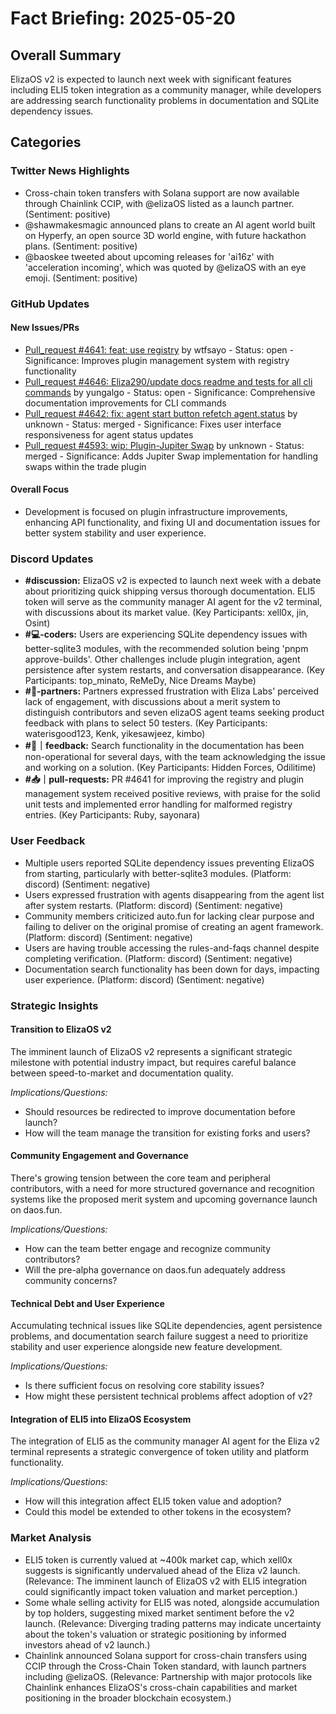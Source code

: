 # Fact Briefing: 2025-05-20

## Overall Summary
ElizaOS v2 is expected to launch next week with significant features including ELI5 token integration as a community manager, while developers are addressing search functionality problems in documentation and SQLite dependency issues.

## Categories

### Twitter News Highlights
- Cross-chain token transfers with Solana support are now available through Chainlink CCIP, with @elizaOS listed as a launch partner. (Sentiment: positive)
- @shawmakesmagic announced plans to create an AI agent world built on Hyperfy, an open source 3D world engine, with future hackathon plans. (Sentiment: positive)
- @baoskee tweeted about upcoming releases for 'ai16z' with 'acceleration incoming', which was quoted by @elizaOS with an eye emoji. (Sentiment: positive)

### GitHub Updates

#### New Issues/PRs
- [Pull_request #4641: feat: use registry](https://github.com/elizaOS/eliza/pull/4641) by wtfsayo - Status: open - Significance: Improves plugin management system with registry functionality
- [Pull_request #4646: Eliza290/update docs readme and tests for all cli commands](https://github.com/elizaOS/eliza/pull/4646) by yungalgo - Status: open - Significance: Comprehensive documentation improvements for CLI commands
- [Pull_request #4642: fix: agent start button refetch agent.status](https://github.com/elizaOS/eliza/pull/4642) by unknown - Status: merged - Significance: Fixes user interface responsiveness for agent status updates
- [Pull_request #4593: wip: Plugin-Jupiter Swap](https://github.com/elizaOS/eliza/pull/4593) by unknown - Status: merged - Significance: Adds Jupiter Swap implementation for handling swaps within the trade plugin

#### Overall Focus
- Development is focused on plugin infrastructure improvements, enhancing API functionality, and fixing UI and documentation issues for better system stability and user experience.

### Discord Updates
- **#discussion:** ElizaOS v2 is expected to launch next week with a debate about prioritizing quick shipping versus thorough documentation. ELI5 token will serve as the community manager AI agent for the v2 terminal, with discussions about its market value. (Key Participants: xell0x, jin, Osint)
- **#💻-coders:** Users are experiencing SQLite dependency issues with better-sqlite3 modules, with the recommended solution being 'pnpm approve-builds'. Other challenges include plugin integration, agent persistence after system restarts, and conversation disappearance. (Key Participants: top_minato, ReMeDy, Nice Dreams Maybe)
- **#🥇-partners:** Partners expressed frustration with Eliza Labs' perceived lack of engagement, with discussions about a merit system to distinguish contributors and seven elizaOS agent teams seeking product feedback with plans to select 50 testers. (Key Participants: waterisgood123, Kenk, yikesawjeez, kimbo)
- **#📮｜feedback:** Search functionality in the documentation has been non-operational for several days, with the team acknowledging the issue and working on a solution. (Key Participants: Hidden Forces, Odilitime)
- **#📥｜pull-requests:** PR #4641 for improving the registry and plugin management system received positive reviews, with praise for the solid unit tests and implemented error handling for malformed registry entries. (Key Participants: Ruby, sayonara)

### User Feedback
- Multiple users reported SQLite dependency issues preventing ElizaOS from starting, particularly with better-sqlite3 modules. (Platform: discord) (Sentiment: negative)
- Users expressed frustration with agents disappearing from the agent list after system restarts. (Platform: discord) (Sentiment: negative)
- Community members criticized auto.fun for lacking clear purpose and failing to deliver on the original promise of creating an agent framework. (Platform: discord) (Sentiment: negative)
- Users are having trouble accessing the rules-and-faqs channel despite completing verification. (Platform: discord) (Sentiment: negative)
- Documentation search functionality has been down for days, impacting user experience. (Platform: discord) (Sentiment: negative)

### Strategic Insights

#### Transition to ElizaOS v2
The imminent launch of ElizaOS v2 represents a significant strategic milestone with potential industry impact, but requires careful balance between speed-to-market and documentation quality.

*Implications/Questions:*
  - Should resources be redirected to improve documentation before launch?
  - How will the team manage the transition for existing forks and users?

#### Community Engagement and Governance
There's growing tension between the core team and peripheral contributors, with a need for more structured governance and recognition systems like the proposed merit system and upcoming governance launch on daos.fun.

*Implications/Questions:*
  - How can the team better engage and recognize community contributors?
  - Will the pre-alpha governance on daos.fun adequately address community concerns?

#### Technical Debt and User Experience
Accumulating technical issues like SQLite dependencies, agent persistence problems, and documentation search failure suggest a need to prioritize stability and user experience alongside new feature development.

*Implications/Questions:*
  - Is there sufficient focus on resolving core stability issues?
  - How might these persistent technical problems affect adoption of v2?

#### Integration of ELI5 into ElizaOS Ecosystem
The integration of ELI5 as the community manager AI agent for the Eliza v2 terminal represents a strategic convergence of token utility and platform functionality.

*Implications/Questions:*
  - How will this integration affect ELI5 token value and adoption?
  - Could this model be extended to other tokens in the ecosystem?

### Market Analysis
- ELI5 token is currently valued at ~400k market cap, which xell0x suggests is significantly undervalued ahead of the Eliza v2 launch. (Relevance: The imminent launch of ElizaOS v2 with ELI5 integration could significantly impact token valuation and market perception.)
- Some whale selling activity for ELI5 was noted, alongside accumulation by top holders, suggesting mixed market sentiment before the v2 launch. (Relevance: Diverging trading patterns may indicate uncertainty about the token's valuation or strategic positioning by informed investors ahead of v2 launch.)
- Chainlink announced Solana support for cross-chain transfers using CCIP through the Cross-Chain Token standard, with launch partners including @elizaOS. (Relevance: Partnership with major protocols like Chainlink enhances ElizaOS's cross-chain capabilities and market positioning in the broader blockchain ecosystem.)